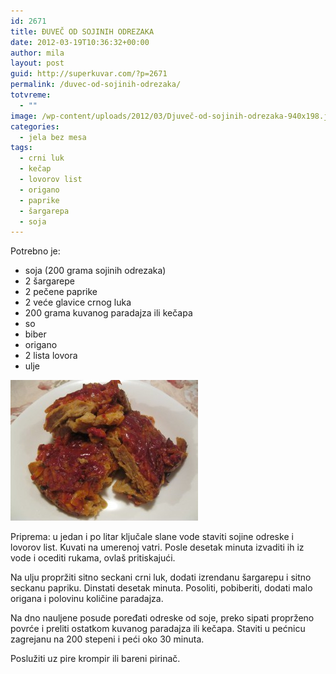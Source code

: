 ```yaml
---
id: 2671
title: ĐUVEČ OD SOJINIH ODREZAKA
date: 2012-03-19T10:36:32+00:00
author: mila
layout: post
guid: http://superkuvar.com/?p=2671
permalink: /duvec-od-sojinih-odrezaka/
totvreme:
  - ""
image: /wp-content/uploads/2012/03/Djuveč-od-sojinih-odrezaka-940x198.jpg
categories:
  - jela bez mesa
tags:
  - crni luk
  - kečap
  - lovorov list
  - origano
  - paprike
  - šargarepa
  - soja
---
```

Potrebno je:

  * soja (200 grama sojinih odrezaka)
  * 2 šargarepe
  * 2 pečene paprike
  * 2 veće glavice crnog luka
  * 200 grama kuvanog paradajza ili kečapa
  * so
  * biber
  * origano
  * 2 lista lovora
  * ulje

<img class="alignnone size-medium wp-image-2720" title="Djuveč od sojinih odrezaka" src="/wp-content/uploads/2012/03/Djuveč-od-sojinih-odrezaka-300x225.jpg" alt="" width="300" height="225" /> 

Priprema: u jedan i po litar ključale slane vode staviti sojine odreske i lovorov list. Kuvati na umerenoj vatri. Posle desetak minuta izvaditi ih iz vode i ocediti rukama, ovlaš pritiskajući.

Na ulju propržiti sitno seckani crni luk, dodati izrendanu šargarepu i sitno seckanu papriku. Dinstati desetak minuta. Posoliti, pobiberiti, dodati malo origana i polovinu količine paradajza.

Na dno nauljene posude poređati odreske od soje, preko sipati proprženo povrće i preliti ostatkom kuvanog paradajza ili kečapa. Staviti u pećnicu zagrejanu na 200 stepeni i peći oko 30 minuta.

Poslužiti uz pire krompir ili bareni pirinač.